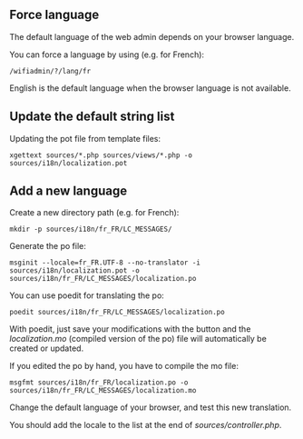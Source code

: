 ## Force language

The default language of the web admin depends on your browser language.

You can force a language by using (e.g. for French):
```
/wifiadmin/?/lang/fr
```

English is the default language when the browser language is not available.

## Update the default string list

Updating the pot file from template files:
```
xgettext sources/*.php sources/views/*.php -o sources/i18n/localization.pot
```

## Add a new language

Create a new directory path (e.g. for French):
```
mkdir -p sources/i18n/fr_FR/LC_MESSAGES/
```

Generate the po file:
```
msginit --locale=fr_FR.UTF-8 --no-translator -i sources/i18n/localization.pot -o sources/i18n/fr_FR/LC_MESSAGES/localization.po
```

You can use poedit for translating the po:
```
poedit sources/i18n/fr_FR/LC_MESSAGES/localization.po
```

With poedit, just save your modifications with the button and the *localization.mo* (compiled version of the po) file will automatically be created or updated.

If you edited the po by hand, you have to compile the mo file:
```
msgfmt sources/i18n/fr_FR/localization.po -o sources/i18n/fr_FR/LC_MESSAGES/localization.mo
```

Change the default language of your browser, and test this new translation.

You should add the locale to the list at the end of *sources/controller.php*.
